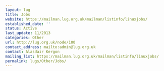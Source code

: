 ```yaml
---
layout: lug
title: Jobs
website: https://mailman.lug.org.uk/mailman/listinfo/linuxjobs/
established_date: ''
status: Active
last_update: 11/2013
categories: Other
url: http://lug.org.uk/node/100
contact_address: mailto:admin@lug.org.uk
contact: Alasdair Kergon
mailing_list: https://mailman.lug.org.uk/mailman/listinfo/linuxjobs/
permalink: lugs/Other/Jobs/
---
```


